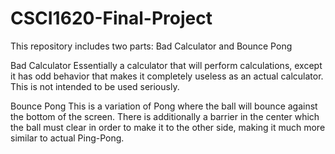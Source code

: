 # CSCI1620-Final-Project
This repository includes two parts: Bad Calculator and Bounce Pong

Bad Calculator
Essentially a calculator that will perform calculations, except it has odd behavior that makes it completely useless as an actual calculator. This is not intended to be used seriously.

Bounce Pong
This is a variation of Pong where the ball will bounce against the bottom of the screen. There is additionally a barrier in the center which the ball must clear in order to make it to the other side, making it much more similar to actual Ping-Pong.
